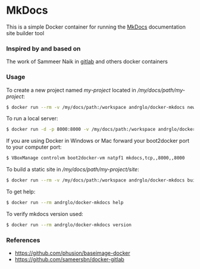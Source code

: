 # MkDocs

This is a simple Docker container for running the [MkDocs](http://www.mkdocs.org) documentation site builder tool

### Inspired by and based on

The work of Sammeer Naik in [gitlab](https://github.com/sameersbn/docker-gitlab) and others docker containers

### Usage

To create a new project named *my-project* located in */my/docs/path/my-project*:
```bash
$ docker run --rm -v /my/docs/path:/workspace andrglo/docker-mkdocs new my-project

```

To run a local server:
```bash
$ docker run -d -p 8000:8000 -v /my/docs/path:/workspace andrglo/docker-mkdocs server my-project
```

If you are using Docker in Windows or Mac forward your boot2docker port to your computer port:
```bash
$ VBoxManage controlvm boot2docker-vm natpf1 mkdocs,tcp,,8000,,8000
```

To build a static site in */my/docs/path/my-project/site*:
```bash
$ docker run --rm -v /my/docs/path:/workspace andrglo/docker-mkdocs build my-project
```

To get help:
```bash
$ docker run --rm andrglo/docker-mkdocs help
```

To verify mkdocs version used:
```bash
$ docker run --rm andrglo/docker-mkdocs version
```

### References

* https://github.com/phusion/baseimage-docker
* https://github.com/sameersbn/docker-gitlab
